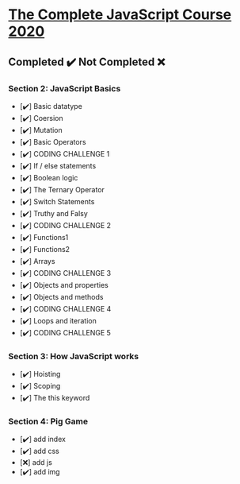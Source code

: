 # [The Complete JavaScript Course 2020](https://www.udemy.com/course/the-complete-javascript-course/)

## Completed ✔️ Not Completed ❌

### Section 2: JavaScript Basics

- [✔️] Basic datatype
- [✔️] Coersion
- [✔️] Mutation
- [✔️] Basic Operators
- [✔️] CODING CHALLENGE 1
- [✔️] If / else statements
- [✔️] Boolean logic
- [✔️] The Ternary Operator
- [✔️] Switch Statements
- [✔️] Truthy and Falsy
- [✔️] CODING CHALLENGE 2
- [✔️] Functions1
- [✔️] Functions2
- [✔️] Arrays
- [✔️] CODING CHALLENGE 3
- [✔️] Objects and properties
- [✔️] Objects and methods
- [✔️] CODING CHALLENGE 4
- [✔️] Loops and iteration
- [✔️] CODING CHALLENGE 5

### Section 3: How JavaScript works

- [✔️] Hoisting
- [✔️] Scoping
- [✔️] The this keyword

### Section 4: Pig Game

- [✔️] add index
- [✔️] add css
- [❌] add js
- [✔️] add img
